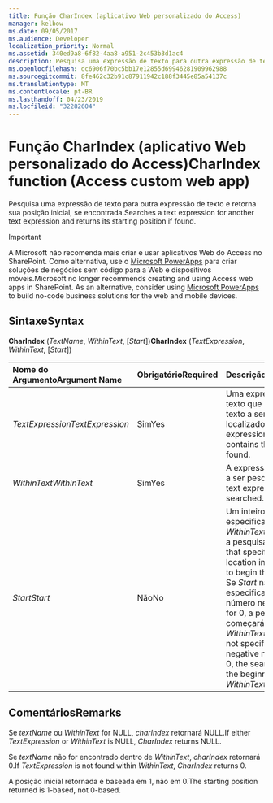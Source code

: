 ```yaml
---
title: Função CharIndex (aplicativo Web personalizado do Access)
manager: kelbow
ms.date: 09/05/2017
ms.audience: Developer
localization_priority: Normal
ms.assetid: 340ed9a8-6f82-4aa8-a951-2c453b3d1ac4
description: Pesquisa uma expressão de texto para outra expressão de texto e retorna sua posição inicial, se encontrada.
ms.openlocfilehash: dc6906f70bc5bb17e12855d69946281909962988
ms.sourcegitcommit: 8fe462c32b91c87911942c188f3445e85a54137c
ms.translationtype: MT
ms.contentlocale: pt-BR
ms.lasthandoff: 04/23/2019
ms.locfileid: "32282604"
---
```

# <a name="charindex-function-access-custom-web-app"></a><span data-ttu-id="9ae03-103">Função CharIndex (aplicativo Web personalizado do Access)</span><span class="sxs-lookup"><span data-stu-id="9ae03-103">CharIndex function (Access custom web app)</span></span>

<span data-ttu-id="9ae03-104">Pesquisa uma expressão de texto para outra expressão de texto e retorna sua posição inicial, se encontrada.</span><span class="sxs-lookup"><span data-stu-id="9ae03-104">Searches a text expression for another text expression and returns its starting position if found.</span></span>
  
> [!IMPORTANT]
> <span data-ttu-id="9ae03-p101">A Microsoft não recomenda mais criar e usar aplicativos Web do Access no SharePoint. Como alternativa, use o [Microsoft PowerApps](https://powerapps.microsoft.com/en-us/) para criar soluções de negócios sem código para a Web e dispositivos móveis.</span><span class="sxs-lookup"><span data-stu-id="9ae03-p101">Microsoft no longer recommends creating and using Access web apps in SharePoint. As an alternative, consider using [Microsoft PowerApps](https://powerapps.microsoft.com/en-us/) to build no-code business solutions for the web and mobile devices.</span></span> 
  
## <a name="syntax"></a><span data-ttu-id="9ae03-107">Sintaxe</span><span class="sxs-lookup"><span data-stu-id="9ae03-107">Syntax</span></span>

<span data-ttu-id="9ae03-108">**CharIndex** (*TextName*, *WithinText*, [*Start*])</span><span class="sxs-lookup"><span data-stu-id="9ae03-108">**CharIndex** (*TextExpression*, *WithinText*, [*Start*])</span></span> 
  
|<span data-ttu-id="9ae03-109">**Nome do Argumento**</span><span class="sxs-lookup"><span data-stu-id="9ae03-109">**Argument Name**</span></span>|<span data-ttu-id="9ae03-110">**Obrigatório**</span><span class="sxs-lookup"><span data-stu-id="9ae03-110">**Required**</span></span>|<span data-ttu-id="9ae03-111">**Descrição**</span><span class="sxs-lookup"><span data-stu-id="9ae03-111">**Description**</span></span>|
|:-----|:-----|:-----|
| <span data-ttu-id="9ae03-112">*TextExpression*</span><span class="sxs-lookup"><span data-stu-id="9ae03-112">*TextExpression*</span></span>  <br/> |<span data-ttu-id="9ae03-113">Sim</span><span class="sxs-lookup"><span data-stu-id="9ae03-113">Yes</span></span>  <br/> |<span data-ttu-id="9ae03-114">Uma expressão de texto que contém o texto a ser localizado.</span><span class="sxs-lookup"><span data-stu-id="9ae03-114">A text expression that contains the text to be found.</span></span>  <br/> |
| <span data-ttu-id="9ae03-115">*WithinText*</span><span class="sxs-lookup"><span data-stu-id="9ae03-115">*WithinText*</span></span>  <br/> |<span data-ttu-id="9ae03-116">Sim</span><span class="sxs-lookup"><span data-stu-id="9ae03-116">Yes</span></span>  <br/> |<span data-ttu-id="9ae03-117">A expressão de texto a ser pesquisada.</span><span class="sxs-lookup"><span data-stu-id="9ae03-117">The text expression to be searched.</span></span>  <br/> |
| <span data-ttu-id="9ae03-118">*Start*</span><span class="sxs-lookup"><span data-stu-id="9ae03-118">*Start*</span></span>  <br/> |<span data-ttu-id="9ae03-119">Não</span><span class="sxs-lookup"><span data-stu-id="9ae03-119">No</span></span>  <br/> |<span data-ttu-id="9ae03-120">Um inteiro que especifica o local no *WithinText* para iniciar a pesquisa.</span><span class="sxs-lookup"><span data-stu-id="9ae03-120">An integer that specifies the location in  *WithinText*  to begin the search.</span></span> <span data-ttu-id="9ae03-121">Se *Start* não for especificado, for um número negativo ou for 0, a pesquisa começará no início de *WithinText* .</span><span class="sxs-lookup"><span data-stu-id="9ae03-121">If  *Start*  is not specified, is a negative number, or is 0, the search starts at the beginning of  *WithinText*  .</span></span>  <br/> |
   
## <a name="remarks"></a><span data-ttu-id="9ae03-122">Comentários</span><span class="sxs-lookup"><span data-stu-id="9ae03-122">Remarks</span></span>

<span data-ttu-id="9ae03-123">Se *textName* ou *WithinText* for NULL, *charIndex* retornará NULL.</span><span class="sxs-lookup"><span data-stu-id="9ae03-123">If either  *TextExpression*  or  *WithinText*  is NULL,  *CharIndex*  returns NULL.</span></span> 
  
<span data-ttu-id="9ae03-124">Se *textName* não for encontrado dentro de *WithinText*, *charIndex* retornará 0.</span><span class="sxs-lookup"><span data-stu-id="9ae03-124">If  *TextExpression*  is not found within  *WithinText*,  *CharIndex*  returns 0.</span></span> 
  
<span data-ttu-id="9ae03-125">A posição inicial retornada é baseada em 1, não em 0.</span><span class="sxs-lookup"><span data-stu-id="9ae03-125">The starting position returned is 1-based, not 0-based.</span></span>
  

